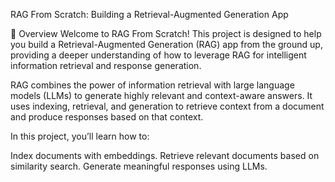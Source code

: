 RAG From Scratch: Building a Retrieval-Augmented Generation App

📖 Overview
Welcome to RAG From Scratch! This project is designed to help you build a Retrieval-Augmented Generation (RAG) app from the ground up, providing a deeper understanding of how to leverage RAG for intelligent information retrieval and response generation.

RAG combines the power of information retrieval with large language models (LLMs) to generate highly relevant and context-aware answers. It uses indexing, retrieval, and generation to retrieve context from a document and produce responses based on that context.

In this project, you’ll learn how to:

Index documents with embeddings.
Retrieve relevant documents based on similarity search.
Generate meaningful responses using LLMs.



